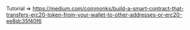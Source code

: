 Tutorial => https://medium.com/coinmonks/build-a-smart-contract-that-transfers-erc20-token-from-your-wallet-to-other-addresses-or-erc20-ee8dc35f40f6

